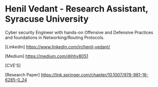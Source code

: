 # Henil Vedant   - Research Assistant, Syracuse University
Cyber security Engineer with hands-on Offensive and Defensive Practices and foundations in Networking/Routing Protocols.


[Linkedin]  https://www.linkedin.com/in/henil-vedant/

[Medium]    https://medium.com/@hhv8051

[CVE'S]   

[Research Paper]   [
](https://link.springer.com/chapter/10.1007/978-981-16-6285-0_24)https://link.springer.com/chapter/10.1007/978-981-16-6285-0_24
